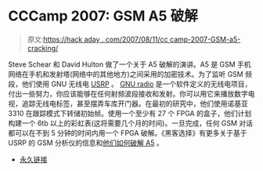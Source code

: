 # CCCamp 2007: GSM A5 破解

> 原文:[https://hack aday . com/2007/08/11/cc camp-2007-GSM-a5-cracking/](https://hackaday.com/2007/08/11/cccamp-2007-gsm-a5-cracking/)

Steve Schear 和 David Hulton 做了一个关于 A5 破解的演讲。A5 是 GSM 手机网络在手机和发射塔(网络中的其他地方)之间采用的加密技术。为了监听 GSM 频段，他们使用 GNU 无线电 [USRP](http://www.ettus.com/) 。 [GNU radio](http://gnuradio.org/trac) 是一个软件定义的无线电项目，付出一些努力，你应该能够在任何射频波段接收和发射。你可以用它来播放数字电视，追踪无线电标签，甚至摆弄车库开门器。在最初的研究中，他们使用诺基亚 3310 在跟踪模式下转储初始帧。使用一个至少有 27 个 FPGA 的盒子，他们计划构建一个 6tb 以上的彩虹表(这将需要几个月的时间)。一旦完成，任何 GSM 对话都可以在不到 5 分钟的时间内用一个 FPGA 破解。《黑客选择》有更多关于基于 USRP 的 GSM 分析仪的信息和[他们如何破解 A5](http://wiki.thc.org/cracking_a5) 。

*   [永久链接](http://wiki.thc.org/cracking_a5)